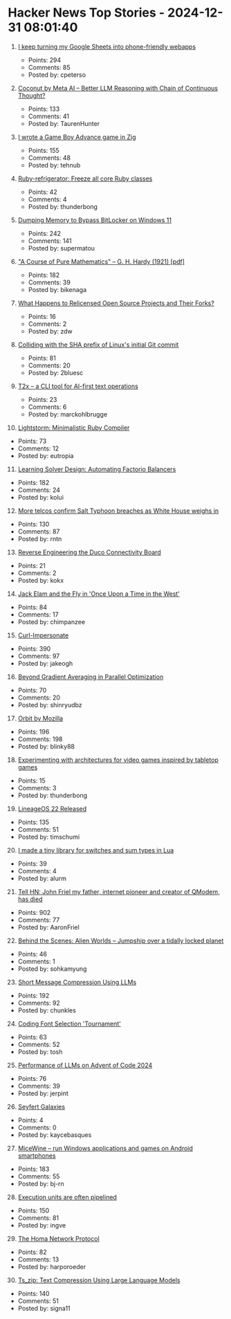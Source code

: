# Hacker News Top Stories - 2024-12-31 08:01:40

1. [I keep turning my Google Sheets into phone-friendly webapps](https://arstechnica.com/gadgets/2024/12/making-tiny-no-code-webapps-out-of-spreadsheets-is-a-weirdly-fulfilling-hobby/)
   - Points: 294
   - Comments: 85
   - Posted by: cpeterso

2. [Coconut by Meta AI – Better LLM Reasoning with Chain of Continuous Thought?](https://aipapersacademy.com/chain-of-continuous-thought/)
   - Points: 133
   - Comments: 41
   - Posted by: TaurenHunter

3. [I wrote a Game Boy Advance game in Zig](https://jonot.me/posts/zig-gba/)
   - Points: 155
   - Comments: 48
   - Posted by: tehnub

4. [Ruby-refrigerator: Freeze all core Ruby classes](https://github.com/jeremyevans/ruby-refrigerator)
   - Points: 42
   - Comments: 4
   - Posted by: thunderbong

5. [Dumping Memory to Bypass BitLocker on Windows 11](https://noinitrd.github.io/Memory-Dump-UEFI/)
   - Points: 242
   - Comments: 141
   - Posted by: supermatou

6. ["A Course of Pure Mathematics" – G. H. Hardy (1921) [pdf]](https://www.gutenberg.org/files/38769/38769-pdf.pdf)
   - Points: 182
   - Comments: 39
   - Posted by: bikenaga

7. [What Happens to Relicensed Open Source Projects and Their Forks?](https://thenewstack.io/what-happens-to-relicensed-open-source-projects-and-their-forks/)
   - Points: 16
   - Comments: 2
   - Posted by: zdw

8. [Colliding with the SHA prefix of Linux's initial Git commit](https://people.kernel.org/kees/colliding-with-the-sha-prefix-of-linuxs-initial-git-commit)
   - Points: 81
   - Comments: 20
   - Posted by: 2bluesc

9. [T2x – a CLI tool for AI-first text operations](https://www.shruggingface.com/microblog/2024/11/28/t2x-a-cli-tool-for-ai-first-text-operations)
   - Points: 23
   - Comments: 6
   - Posted by: marckohlbrugge

10. [Lightstorm: Minimalistic Ruby Compiler](https://blog.llvm.org/posts/2024-12-03-minimalistic-ruby-compiler/)
   - Points: 73
   - Comments: 12
   - Posted by: eutropia

11. [Learning Solver Design: Automating Factorio Balancers](https://gianlucaventurini.com/posts/2024/factorio-sat)
   - Points: 182
   - Comments: 24
   - Posted by: kolui

12. [More telcos confirm Salt Typhoon breaches as White House weighs in](https://www.theregister.com/2024/12/30/att_verizon_confirm_salt_typhoon_breach/)
   - Points: 130
   - Comments: 87
   - Posted by: rntn

13. [Reverse Engineering the Duco Connectivity Board](https://github.com/kokx/duco-analysis)
   - Points: 21
   - Comments: 2
   - Posted by: kokx

14. [Jack Elam and the Fly in 'Once Upon a Time in the West'](https://pov.imv.au.dk/Issue_24/section_1/artc4A.html)
   - Points: 84
   - Comments: 17
   - Posted by: chimpanzee

15. [Curl-Impersonate](https://github.com/lexiforest/curl-impersonate)
   - Points: 390
   - Comments: 97
   - Posted by: jakeogh

16. [Beyond Gradient Averaging in Parallel Optimization](https://arxiv.org/abs/2412.18052)
   - Points: 70
   - Comments: 20
   - Posted by: shinryudbz

17. [Orbit by Mozilla](https://orbitbymozilla.com/)
   - Points: 196
   - Comments: 198
   - Posted by: blinky88

18. [Experimenting with architectures for video games inspired by tabletop games](http://paulgestwicki.blogspot.com/2024/12/experimenting-with-software.html)
   - Points: 15
   - Comments: 3
   - Posted by: thunderbong

19. [LineageOS 22 Released](https://lineageos.org/Changelog-29/)
   - Points: 135
   - Comments: 51
   - Posted by: timschumi

20. [I made a tiny library for switches and sum types in Lua](https://github.com/alurm/lua-match)
   - Points: 39
   - Comments: 4
   - Posted by: alurm

21. [Tell HN: John Friel my father, internet pioneer and creator of QModem, has died](undefined)
   - Points: 902
   - Comments: 77
   - Posted by: AaronFriel

22. [Behind the Scenes: Alien Worlds – Jumpship over a tidally locked planet](https://www.blendernation.com/2024/12/24/behind-the-scenes-alien-worlds-jumpship-over-a-tidally-locked-planet/)
   - Points: 46
   - Comments: 1
   - Posted by: sohkamyung

23. [Short Message Compression Using LLMs](https://bellard.org/ts_sms/)
   - Points: 192
   - Comments: 92
   - Posted by: chunkles

24. [Coding Font Selection 'Tournament'](https://daringfireball.net/linked/2024/12/24/coding-font-selection-tournament)
   - Points: 63
   - Comments: 52
   - Posted by: tosh

25. [Performance of LLMs on Advent of Code 2024](https://www.jerpint.io/blog/advent-of-code-llms/)
   - Points: 76
   - Comments: 39
   - Posted by: jerpint

26. [Seyfert Galaxies](https://www.seyfertgalaxies.com/)
   - Points: 4
   - Comments: 0
   - Posted by: kaycebasques

27. [MiceWine – run Windows applications and games on Android smartphones](https://github.com/KreitinnSoftware/MiceWine-Application)
   - Points: 183
   - Comments: 55
   - Posted by: bj-rn

28. [Execution units are often pipelined](https://blog.xoria.org/pipelining/)
   - Points: 150
   - Comments: 81
   - Posted by: ingve

29. [The Homa Network Protocol](https://lwn.net/SubscriberLink/1003059/41b1d2ea281b6779/)
   - Points: 82
   - Comments: 13
   - Posted by: harporoeder

30. [Ts_zip: Text Compression Using Large Language Models](https://bellard.org/ts_zip/)
   - Points: 140
   - Comments: 51
   - Posted by: signa11

